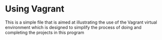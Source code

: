 # Using Vagrant 
This is a simple file that is aimed at illustrating the use of the Vagrant virtual environment which is designed to simplify the process of doing and completing the projects in this program

